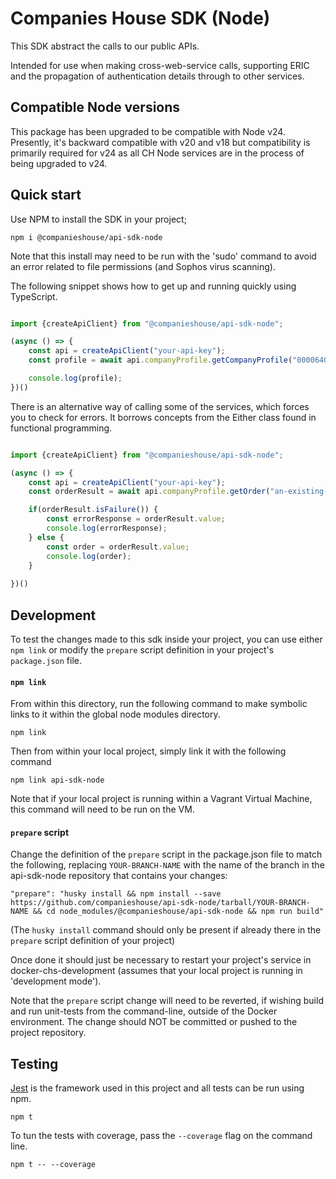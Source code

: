 # Companies House SDK (Node)

This SDK abstract the calls to our public APIs.

Intended for use when making cross-web-service calls, supporting ERIC and the propagation of authentication details through to other services.

## Compatible Node versions
       
This package has been upgraded to be compatible with Node v24. Presently, it's backward compatible with v20 and v18 but compatibility is primarily required for v24 as all CH Node services are in the process of being upgraded to v24.

## Quick start

Use NPM to install the SDK in your project;

    npm i @companieshouse/api-sdk-node

Note that this install may need to be run with the 'sudo' command to avoid an error related to file permissions (and Sophos virus scanning).

The following snippet shows how to get up and running quickly using TypeScript.

```typescript

import {createApiClient} from "@companieshouse/api-sdk-node";

(async () => {
    const api = createApiClient("your-api-key");
    const profile = await api.companyProfile.getCompanyProfile("00006400");

    console.log(profile);
})()

```

There is an alternative way of calling some of the services, which forces you to check for errors. It borrows concepts from the Either class found in functional programming.
```typescript

import {createApiClient} from "@companieshouse/api-sdk-node";

(async () => {
    const api = createApiClient("your-api-key");
    const orderResult = await api.companyProfile.getOrder("an-existing-order-id");

    if(orderResult.isFailure()) {
        const errorResponse = orderResult.value;
        console.log(errorResponse);
    } else {
        const order = orderResult.value;
        console.log(order);
    }
    
})()

```

## Development

To test the changes made to this sdk inside your project, you can use either `npm link` or modify the `prepare` script definition in your project's `package.json` file.

#### `npm link`

From within this directory, run the following command to make symbolic links to it within the global node modules directory. 

    npm link

Then from within your local project, simply link it with the following command

    npm link api-sdk-node

Note that if your local project is running within a Vagrant Virtual Machine, this command will need to be run on the VM.

#### `prepare` script

Change the definition of the `prepare` script in the package.json file to match the following, replacing `YOUR-BRANCH-NAME` with the name of the branch in the api-sdk-node repository that contains your changes:

    "prepare": "husky install && npm install --save https://github.com/companieshouse/api-sdk-node/tarball/YOUR-BRANCH-NAME && cd node_modules/@companieshouse/api-sdk-node && npm run build"

(The `husky install` command should only be present if already there in the `prepare` script definition of your project)

Once done it should just be necessary to restart your project's service in docker-chs-development (assumes that your local project is running in 'development mode').

Note that the `prepare` script change will need to be reverted, if wishing build and run unit-tests from the command-line, outside of the Docker environment. The change should NOT be committed or pushed to the project repository.

## Testing

[Jest](https://jestjs.io) is the framework used in this project and all tests can be run using npm.

    npm t

To tun the tests with coverage, pass the `--coverage` flag on the command line.

    npm t -- --coverage
